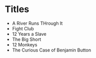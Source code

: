 # Titles


- A River Runs THrough It
- Fight Club
- 12 Years a Slave
- The Big Short
- 12 Monkeys
- The Curious Case of Benjamin Button
